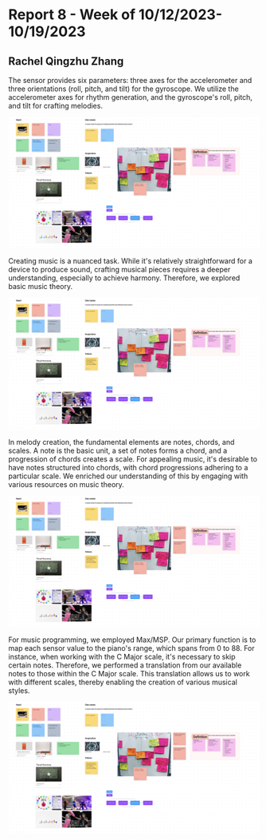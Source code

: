 # Report 8 - Week of 10/12/2023-10/19/2023 #
## Rachel Qingzhu Zhang

The sensor provides six parameters: three axes for the accelerometer and three orientations (roll, pitch, and tilt) for the gyroscope. We utilize the accelerometer axes for rhythm generation, and the gyroscope's roll, pitch, and tilt for crafting melodies.

<img width="700" alt="10.5-a" src="https://github.com/Berkeley-MDes/tdf-fa23-Rachel-Qingzhu-Zhang/blob/main/weekly-reports/10.5-a.png">

Creating music is a nuanced task. While it's relatively straightforward for a device to produce sound, crafting musical pieces requires a deeper understanding, especially to achieve harmony. Therefore, we explored basic music theory.

<img width="700" alt="10.5-a" src="https://github.com/Berkeley-MDes/tdf-fa23-Rachel-Qingzhu-Zhang/blob/main/weekly-reports/10.5-a.png">

In melody creation, the fundamental elements are notes, chords, and scales. A note is the basic unit, a set of notes forms a chord, and a progression of chords creates a scale. For appealing music, it's desirable to have notes structured into chords, with chord progressions adhering to a particular scale. We enriched our understanding of this by engaging with various resources on music theory.

<img width="700" alt="10.5-a" src="https://github.com/Berkeley-MDes/tdf-fa23-Rachel-Qingzhu-Zhang/blob/main/weekly-reports/10.5-a.png">

For music programming, we employed Max/MSP. Our primary function is to map each sensor value to the piano's range, which spans from 0 to 88. For instance, when working with the C Major scale, it's necessary to skip certain notes. Therefore, we performed a translation from our available notes to those within the C Major scale. This translation allows us to work with different scales, thereby enabling the creation of various musical styles.

<img width="700" alt="10.5-a" src="https://github.com/Berkeley-MDes/tdf-fa23-Rachel-Qingzhu-Zhang/blob/main/weekly-reports/10.5-a.png">


